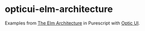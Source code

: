 # opticui-elm-architecture
Examples from [The Elm Architecture](https://github.com/evancz/elm-architecture-tutorial) in Purescript with [Optic UI](https://github.com/zrho/purescript-optic-ui/).
